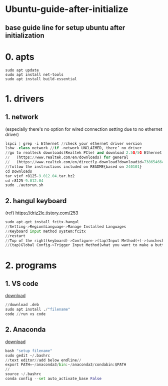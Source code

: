 # Ubuntu-guide-after-initialize
base guide line for setup ubuntu after initialization
---
# 0. apts
```
sudo apt update
sudo apt install net-tools
sudo apt install build-essential
```
# 1. drivers
## 1. network
(especially there's no option for wired connection setting due to no ethernet driver)
```python
lspci | grep -i Ethernet //check your ethernet driver version
lshw -class network //if -network UNCLAIMED, there’ no driver
//go to realteck downloads(Realtek PCle) and download 2.5G/5G Ethernet LINUX driver
//   (https://www.realtek.com/en/downloads) for general
//   (https://www.realtek.com/en/directly-download?downloadid=73865466490b208c00b7ea79734b7ac4) for 240101
//follow the instructions included on README{based on 240101}
cd Downloads
tar vjxf r8125-9.012.04.tar.bz2
cd r8125-9.012.04
sudo ./autorun.sh
```
## 2. hangul keyboard
(ref) https://driz2le.tistory.com/253
```python
sudo apt-get install fcitx-hangul
//Setting->Region&Language->Manage Installed Languages
//Keyboard input method system:fcitx
//restart
//Top of the right(keyboard)->Configure->(tap)Input Method(+)->(unchecked)Only Show Current Language->(put)hangul
//(tap)Global Config->Trigger Input Method(what you want to make a button)
```
# 2. programs
## 1. VS code
[download](https://code.visualstudio.com/)
```python
//download .deb
sudo apt install ./"filename"
code //run vs code
```
## 2. Anaconda
[download](https://www.anaconda.com/download)
```python
bash "setup filename"
sudo gedit ~/.bashrc
//text editor//add below endline//
export PATH=~/anaconda3/bin:~/anaconda3/condabin:$PATH
//
source ~/.bashrc
conda config --set auto_activate_base False
```
